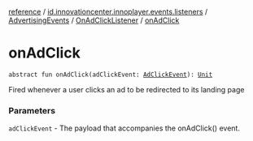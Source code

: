 [reference](../../../index.md) / [id.innovationcenter.innoplayer.events.listeners](../../index.md) / [AdvertisingEvents](../index.md) / [OnAdClickListener](index.md) / [onAdClick](./on-ad-click.md)

# onAdClick

`abstract fun onAdClick(adClickEvent: `[`AdClickEvent`](../../../id.innovationcenter.innoplayer.events/-ad-click-event/index.md)`): `[`Unit`](https://kotlinlang.org/api/latest/jvm/stdlib/kotlin/-unit/index.html)

Fired whenever a user clicks an ad to be redirected to its landing page

### Parameters

`adClickEvent` - The payload that accompanies the onAdClick() event.